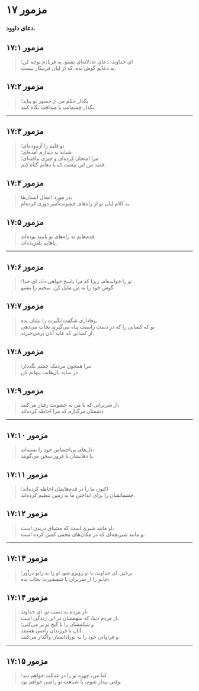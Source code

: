 # مزمور ۱۷

### دعای داوود.

## مزمور ۱۷:۱

> ای خداوند، دعای عادلانه‌ای بشنو، به فریادم توجه کن؛  
> به دعایم گوش بده، که از لبان فریبکار نیست.

## مزمور ۱۷:۲

> بگذار حکم من از حضور تو بیاید؛  
> بگذار چشمانت با صداقت نگاه کنند.

---

## مزمور ۱۷:۳

> تو قلبم را آزموده‌ای؛  
> شبانه به دیدارم آمده‌ای؛  
> مرا امتحان کرده‌ای و چیزی نیافته‌ای؛  
> قصد من این نیست که با دهانم گناه کنم.

## مزمور ۱۷:۴

> در مورد اعمال انسان‌ها،  
> به کلام لبان تو از راه‌های خشونت‌آمیز دوری کرده‌ام.

## مزمور ۱۷:۵

> قدم‌هایم به راه‌های تو پایبند بوده‌اند.  
> پاهایم نلغزیده‌اند.

---

## مزمور ۱۷:۶

> تو را خوانده‌ام، زیرا که مرا پاسخ خواهی داد، ای خدا؛  
> گوش خود را به من مایل کن، سخنم را بشنو.

## مزمور ۱۷:۷

> وفاداری شگفت‌انگیزت را نشان بده،  
> تو که کسانی را که در دست راستت پناه می‌گیرند نجات می‌دهی  
> از کسانی که علیه آنان برمی‌خیزند.

## مزمور ۱۷:۸

> مرا همچون مردمک چشم نگه‌دار؛  
> در سایه بال‌هایت پنهانم کن

## مزمور ۱۷:۹

> از شریرانی که با من به خشونت رفتار می‌کنند،  
> دشمنان مرگبارم که مرا احاطه کرده‌اند.

---

## مزمور ۱۷:۱۰

> دل‌های بی‌احساس خود را بسته‌اند،  
> با دهانشان با غرور سخن می‌گویند.

## مزمور ۱۷:۱۱

> اکنون ما را در قدم‌هایمان احاطه کرده‌اند؛  
> چشمانشان را برای انداختن ما به زمین تنظیم کرده‌اند.

## مزمور ۱۷:۱۲

> او مانند شیری است که مشتاق دریدن است،  
> و مانند شیربچه‌ای که در مکان‌های مخفی کمین کرده است.

---

## مزمور ۱۷:۱۳

> برخیز، ای خداوند، با او روبرو شو، او را به زانو درآور؛  
> جانم را از شریران با شمشیرت نجات بده،

## مزمور ۱۷:۱۴

> از مردم به دست تو، ای خداوند،  
> از مردم دنیا، که سهمشان در این زندگی است،  
> و شکمشان را با گنج تو پر می‌کنی؛  
> آنان با فرزندان راضی هستند،  
> و فراوانی خود را به نوزادانشان واگذار می‌کنند.

---

## مزمور ۱۷:۱۵

> اما من، چهره تو را در عدالت خواهم دید؛  
> وقتی بیدار شوم، با شباهت تو راضی خواهم بود.
